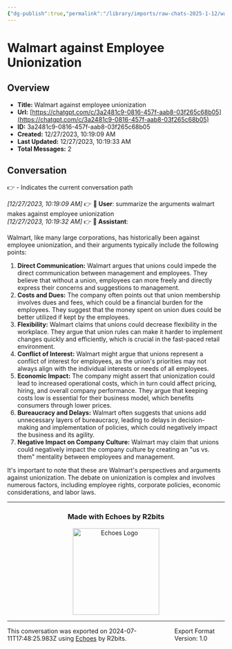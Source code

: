 ```yaml
---
{"dg-publish":true,"permalink":"/library/imports/raw-chats-2025-1-12/walmart-against-employee-unionization/"}
---
```


# Walmart against Employee Unionization

## Overview
- **Title:** Walmart against employee unionization
- **Url:** [https://chatgpt.com/c/3a2481c9-0816-457f-aab8-03f265c68b05](https://chatgpt.com/c/3a2481c9-0816-457f-aab8-03f265c68b05)
- **ID:** 3a2481c9-0816-457f-aab8-03f265c68b05
- **Created:** 12/27/2023, 10:19:09 AM
- **Last Updated:** 12/27/2023, 10:19:33 AM
- **Total Messages:** 2

## Conversation
👉 - Indicates the current conversation path

<i>[12/27/2023, 10:19:09 AM]</i> 👉 <b>👤 User</b>: summarize the arguments walmart makes against employee unionization<br>
<i>[12/27/2023, 10:19:32 AM]</i> 👉 <b>🤖 Assistant</b>: 

Walmart, like many large corporations, has historically been against employee unionization, and their arguments typically include the following points:

1. **Direct Communication:** Walmart argues that unions could impede the direct communication between management and employees. They believe that without a union, employees can more freely and directly express their concerns and suggestions to management.
2. **Costs and Dues:** The company often points out that union membership involves dues and fees, which could be a financial burden for the employees. They suggest that the money spent on union dues could be better utilized if kept by the employees.
3. **Flexibility:** Walmart claims that unions could decrease flexibility in the workplace. They argue that union rules can make it harder to implement changes quickly and efficiently, which is crucial in the fast-paced retail environment.
4. **Conflict of Interest:** Walmart might argue that unions represent a conflict of interest for employees, as the union's priorities may not always align with the individual interests or needs of all employees.
5. **Economic Impact:** The company might assert that unionization could lead to increased operational costs, which in turn could affect pricing, hiring, and overall company performance. They argue that keeping costs low is essential for their business model, which benefits consumers through lower prices.
6. **Bureaucracy and Delays:** Walmart often suggests that unions add unnecessary layers of bureaucracy, leading to delays in decision-making and implementation of policies, which could negatively impact the business and its agility.
7. **Negative Impact on Company Culture:** Walmart may claim that unions could negatively impact the company culture by creating an "us vs. them" mentality between employees and management.

It's important to note that these are Walmart's perspectives and arguments against unionization. The debate on unionization is complex and involves numerous factors, including employee rights, corporate policies, economic considerations, and labor laws.<br>

---

<div align="center">

### Made with Echoes by R2bits

<a href="https://echoes.r2bits.com">
  <img src="https://images.squarespace-cdn.com/content/v1/6493af4741c13939d335f0b8/18b27467-2da2-43b7-8d44-234bccf4f462/MINI_ECHOES_LOGO_NORMAL_WHITE_TEXT_SMALL-05-14+%281%29.png?format=300w" alt="Echoes Logo" width="200"/>
</a>

</div>

---

<div style="display: flex; justify-content: space-between;">
  <span>This conversation was exported on 2024-07-11T17:48:25.983Z using <a href="https://echoes.r2bits.com">Echoes</a> by R2bits.</span>
  <span>Export Format Version: 1.0</span>
</div>
